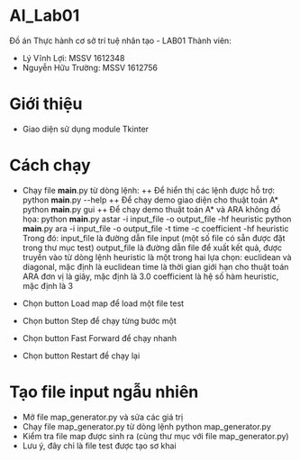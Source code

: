 # AI_Lab01
Đồ án Thực hành cơ sở trí tuệ nhân tạo - LAB01
Thành viên:
- Lý Vĩnh Lợi: MSSV 1612348
- Nguyễn Hữu Trường: MSSV 1612756

# Giới thiệu
- Giao diện sử dụng module Tkinter

# Cách chạy
- Chạy file __main__.py từ dòng lệnh:
++ Để hiển thị các lệnh được hỗ trợ:
	python __main__.py --help
++ Để chạy demo giao diện cho thuật toán A*
	python __main__.py gui
++ Để chạy demo thuật toán A* và ARA không đồ họa:
	python __main__.py astar -i input_file -o output_file -hf heuristic
	python __main__.py ara -i input_file -o output_file -t time -c coefficient -hf heuristic
	Trong đó:
		input_file là đường dẫn file input (một số file có sẵn được đặt trong thư mục test)
		output_file là đường dẫn file để xuất kết quả, được truyền vào từ dòng lệnh
		heuristic là một trong hai lựa chọn: euclidean và diagonal, mặc định là euclidean
		time là thời gian giới hạn cho thuật toán ARA đơn vị là giây, mặc định là 3.0
		coefficient là hệ số hàm heuristic, mặc định là 3
	
- Chọn button Load map để load một file test
- Chọn button Step để chạy từng bước một
- Chọn button Fast Forward để chạy nhanh
- Chọn button Restart để chạy lại 

# Tạo file input ngẫu nhiên
- Mở file map_generator.py và sửa các giá trị
- Chạy file map_generator.py từ dòng lệnh
	python map_generator.py
- Kiểm tra file map được sinh ra (cùng thư mục với file map_generator.py)
- Lưu ý, đây chỉ là file test được tạo sơ khai